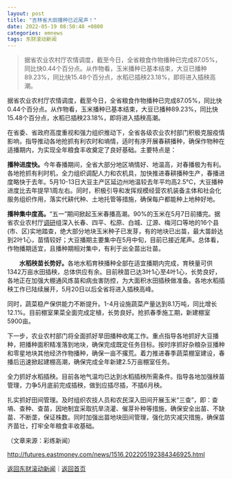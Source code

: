 ```yaml
---
layout: post
title: "吉林省大田播种已近尾声！"
date: 2022-05-19 08:50:48 +0800
categories: emnews
tags: 东财滚动新闻
---
```

> 据省农业农村厅农情调度，截至今日，全省粮食作物播种已完成87.05%，同比快0.44个百分点。从作物看，玉米播种已基本结束，大豆已播种89.23%，同比快15.48个百分点，水稻已插秧23.18%，即将进入插秧高潮。

<p>据省农业农村厅农情调度，截至今日，全省粮食作物播种已完成87.05%，同比快0.44个百分点。从作物看，玉米播种已基本结束，大豆已播种89.23%，同比快15.48个百分点，水稻已插秧23.18%，即将进入插秧高潮。</p><p>在省委、省政府高度重视和强力组织推动下，全省各级农业农村部门积极克服疫情影响，指导推动各地抢抓有利农时和墒情，适时有序开展春耕播种，确保作物种在适播期内，为实现全年粮食丰收奠定了良好基础。主要特点是：</p><p><strong>播种进度快。</strong>今年春播期间，全省大部分地区墒情好、地温高，对春播极为有利。各地抢抓有利时机，全力组织调配人力和农机具，加快推进春耕播种生产，春播进度略快于去年。5月10-13日大豆主产区延边州地温较去年平均高2.5℃，大豆播种进度比去年提早1周左右。同时，积极引导和发挥规模经营农机装备主体和社会化服务组织作用，落实代耕代种、土地托管等措施，确保每户都能种上地种好地。</p><p><strong>播种集中度高。</strong>“五一”期间掀起玉米春播高潮。90%的玉米在5月7日前播完。据省农业农村厅<span id="Info.3274"><a href="http://data.eastmoney.com/jgdy/" class="infokey">调研</a></span>组深入长春、四平、松原、白城、辽源、梅河口等地的16个县(市、区)实地踏查，绝大部分地块玉米种子已发芽，有的地块已出苗，最大苗龄达到2叶1心，苗情较好；大豆播期主要集中在5月中旬，目前已接近尾声。总体看，作物播期适宜，且播种期相对集中，有利于出全苗出壮苗。</p><p>　<strong>　水稻秧苗长势好。</strong>各地水稻育秧播种全部在适宜播期内完成，育秧量可供1342万亩水田插秧，总体供应有余。目前秧苗已达3叶1心至4叶1心，长势良好，各地正在加强大棚通风炼苗和病虫害防控，为大面积水田插秧做准备。各地水稻插秧工作已陆续展开，5月20日以后全省将进入插秧高峰。</p><p>同时，蔬菜稳产保供能力不断提升。1-4月设施蔬菜产量达到8.1万吨，同比增长12.1%。目前棚室果菜全面完成定植，长势良好。抢抓春季施工期，新建棚室5900亩。</p><p>下一步，农业农村部门将全面抓好旱田播种收尾工作。重点指导各地抓好大豆播种，把播种面积精准落到地块，确保完成既定任务目标。按时序抓好杂粮杂豆播种和零星地块其他经济作物播种，确保一亩不撂荒。着力推进春季蔬菜棚室建设，春播后迅速掀起建棚高潮，确保完成全年新建2.5万亩棚室任务。</p><p>全力抓好水稻插秧。目前各地气温均已达到水稻插秧所需条件。指导各地加强秧苗管理，力争5月底前完成插秧，做到应插尽插，不插6月秧。</p><p>扎实抓好田间管理。及时组织农技人员和农民深入田间开展玉米“三查”，即：查墒、查种、查苗，因地制宜采取抗旱浇灌、催芽补种等措施，确保安全出苗、不缺苗、不断垄，保证株数。同时加强出苗地块田间管理，强化防灾减灾措施，确保苗齐苗壮，打牢全年粮食丰收基础。</p><p class="em_media">（文章来源：彩练新闻）</p>

<http://futures.eastmoney.com/news/1516,202205192384346925.html>

[返回东财滚动新闻](//finews.withounder.com/emnews/)｜[返回首页](//finews.withounder.com/)